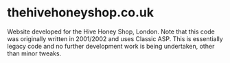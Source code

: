 thehivehoneyshop.co.uk
======================
Website developed for the Hive Honey Shop, London.
Note that this code was originally written in 2001/2002 and uses Classic ASP.
This is essentially legacy code and no further development work is being undertaken, other than minor tweaks.
